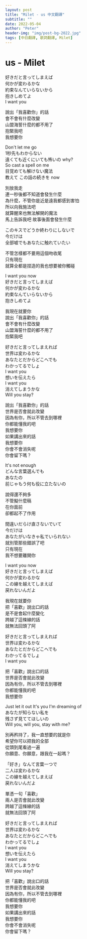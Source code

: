 ```yaml
---
layout: post
title: "Milet - us 中文翻譯"
subtitle: ""
date: 2022-05-04
author: "Peter"
header-img: "img/post-bg-2022.jpg"
tags: [中日翻譯, 歌詞翻譯, Milet]
---
```


# us - Milet

好きだと言ってしまえば  
何かが変わるかな  
約束なんていらないから  
抱きしめてよ  
I want you  

說出「我喜歡你」的話  
會不會有什麼改變  
山盟海誓什麼的都不用了  
抱緊我吧  
我想要你  

Don't let me go  
1秒先もわからない  
遠くても近くにいても怖いの why?  
So cast a spell on me  
目覚めても解けない魔法  
教えて この話の続きを now  

別放我走  
連一秒後都不知道會發生什麼  
為什麼，不管你是近是遠我都感到害怕  
所以向我施法吧  
就算醒來也無法解開的魔法  
馬上告訴我吧 故事後面會發生什麼  

このキスでどうか終わりにしないで  
今だけは  
全部嘘でもあなたに触れていたい  

不管怎樣都不要用這個吻收尾  
只有現在  
就算全都是捏造的我也想要被你觸碰  

I want you now  
好きだと言ってしまえば  
何かが変わるかな  
約束なんていらないから  
抱きしめてよ  

我現在就要你  
說出「我喜歡你」的話  
會不會有什麼改變  
山盟海誓什麼的都不用了  
抱緊我吧  

好きだと言ってしまえれば  
世界は変わるかな  
あなたとだからどこへでも  
わかってるでしょ  
I want you  
想いを伝えたら  
I want you  
消えてしまうかな  
Will you stay?  

說出「我喜歡你」的話  
世界是否會就此改變  
因為有你，所以不管去到哪裡  
你都能懂我的吧  
我想要你  
如果講出來的話  
我想要你  
你會不會消失呢  
你會留下嗎？  

It's not enough  
どんな言葉選んでも  
あなたの  
前じゃもう何も役に立たないの  

說得還不夠多  
不管擬什麼稿  
在你面前  
卻都起不了作用  

間違いだらけ直さないでいて  
今だけは  
あなたがいなきゃ私でいられない  
就別管那些錯誤了吧  
只有現在  
我不想要離開你  

I want you now  
好きだと言ってしまえば  
何かが変わるかな  
この線を越えてしまえば  
戻れないんだよ  

我現在就要你  
把「喜歡」說出口的話  
是不是會起什麼變化  
跨越了這條線的話  
就無法回頭了阿  

好きだと言ってしまえれば  
世界は変わるかな  
あなたとだからどこへでも  
わかってるでしょ  
I want you  

把「喜歡」說出口的話  
世界是否會就此改變  
因為有你，所以不管去到哪裡  
你都能懂我的吧  
我想要你  

Just let it out It's you I'm dreaming of  
あなたが知らない私を  
残さず見ててほしいの  
Will you, will you, stay with me?  

別再矜持了，我一直想要的就是你  
希望你可以把我的全部  
從頭到尾看過一遍  
你願意、你願意，跟我在一起嗎？  

「好き」なんて言葉一つで  
二人は変わるかな  
この線を越えてしまえば  
戻れないんだよ  

單憑一句「喜歡」  
兩人是否會就此改變  
跨越了這條線的話  
就無法回頭了阿  

好きだと言ってしまえれば  
世界は変わるかな  
あなたとだからどこへでも  
わかってるでしょ  
I want you  
想いを伝えたら  
I want you  
消えてしまうかな  
Will you stay?   

把「喜歡」說出口的話  
世界是否會就此改變  
因為有你，所以不管去到哪裡  
你都能懂我的吧  
我想要你  
如果講出來的話  
我想要你  
你會不會消失呢  
你會留下嗎？  